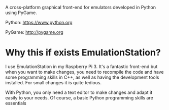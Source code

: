 A cross-platform graphical front-end for emulators developed in Python using PyGame.

Python: https://www.python.org

PyGame: http://pygame.org


# Why this if exists EmulationStation?

I use EmulationStation in my Raspberry Pi 3. It's a fantastic front-end but when you want to make changes, you need to recompile the code and have some programming skills in C++, as well as having the development tools installed. For small changes it is quite tedious.

With Python, you only need a text editor to make changes and adapt it easily to your needs. Of course, a basic Python programming skills are essentials
